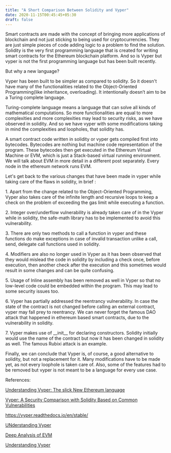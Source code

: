 ```yaml
---
title: "A Short Comparison Between Solidity and Vyper"
date: 2020-11-15T00:45:45+05:30
draft: false
---
```



<p>
Smart contracts are made with the concept of bringing more applications of blockchain and not just sticking to being used for cryptocurrencies. They are just simple pieces of code adding logic to a problem to find the solution. Solidity is the very first programming language that is created for writing smart contracts for the Ethereum blockchain platform. And so is Vyper but vyper is not the first programming language but has been built recently.
</p>

<p>
But why a new language?
</p>
</p>
Vyper has been built to be simpler as compared to solidity. So it doesn't have many of the functionalities related to the Object-Oriented Programming(like inheritance, overloading). It intentionally doesn’t aim to be a Turing complete language.
</p>
<p>
Turing-complete language means a language that can solve all kinds of mathematical computations.
So more functionalities are equal to more complexities and more complexities may lead to security risks, as we have observed in solidity. And so we have vyper with some modifications taking in mind the complexities and loopholes, that solidity has. 
</p>
<p>
A smart contract code written in solidity or vyper gets compiled first into bytecodes. Bytecodes are nothing but machine code representation of the program. These bytecodes then get executed in the Ethereum Virtual Machine or EVM, which is just a Stack-based virtual running environment. We will talk about EVM in more detail in a different post separately.
Every node in the ethereum network runs EVM. 
</p>
<p>
Let's get back to the various changes that have been made in vyper while taking care of the flaws in solidity, in brief : 
</p>
<p>
1. Apart from the change related to the Object-Oriented Programming, Vyper also takes care of the infinite length and recursive loops to keep a check on the problem of exceeding the gas limit while executing a function. 
</p>
<p>
2. Integer over/underflow vulnerability is already taken care of in the Vyper while in solidity, the safe-math library has to be implemented to avoid this vulnerability. 
</p>
<p>
3. There are only two methods to call a function in vyper and these functions do make exceptions in case of invalid transaction unlike a call, send, delegate call functions used in solidity. 
</p>
<p>
4. Modifiers are also no longer used in Vyper as it has been observed that they would mislead the code in solidity by including a check once, before execution, then another check after the execution and this sometimes would result in some changes and can be quite confusing.  
</p>
<p>
5. Usage of Inline assembly has been removed as well in Vyper so that no low-level code could be embedded within the program. This may lead to some security issues too.
</p>
<p>
6. Vyper has partially addressed the reentrancy vulnerability. In case the state of the contract is not changed before calling an external contract, vyper may fall prey to reentrancy. We can never forget the famous DAO attack that happened in ethereum based smart contracts, due to the vulnerability in solidity.
</p>
<p>
7. Vyper makes use of __init__ for declaring constructors. Solidity initially would use the name of the contract but now it has been changed in solidity as well. The famous Rubixi attack is an example.
</p>
<p>
Finally, we can conclude that Vyper is, of course, a good alternative to solidity, but not a replacement for it. Many modifications have to be made yet, as not every loophole is taken care of.  Also, some of the features had to be removed but vyper is not meant to be a language for every use case. 
</p>


References:

<p> <a href="https://youtu.be/rqfM6cxXHB8"> Understanding Vyper: The slick New Ethereum language </p>
<p> <a href="https://www.researchgate.net/publication/339997773_Vyper_A_Security_Comparison_with_Solidity_Based_on_Common_Vulnerabilities#:~:text=Vyper%20has%20been%20proposed%20as,Solidity%20since%20the%20system's%20inception."> Vyper: A Security Comparison with Solidity Based on Common Vulnerabilities </p>
<p> <a href="https://vyper.readthedocs.io/en/stable/"> https://vyper.readthedocs.io/en/stable/ </p>
<p> <a href="https://blockgeeks.com/guides/understanding-vyper/"> UNderstanding Vyper </p>
<p> <a href="https://hashgard.medium.com/deep-analysis-of-vm-what-virtual-machines-are-used-by-ethereum-and-eos-af925b9408a3"> Deep Analysis of EVM </p>
<p> <a href="https://blockgeeks.com/guides/understanding-vyper/"> Understanding Vyper </p>





